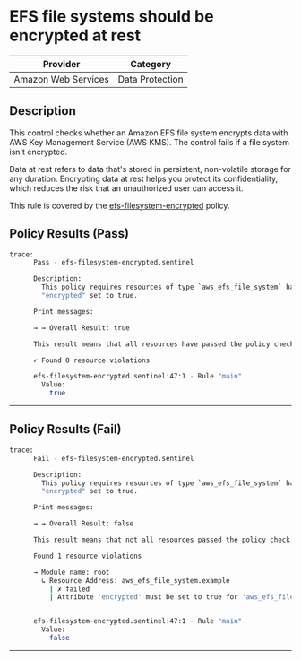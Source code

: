 # EFS file systems should be encrypted at rest

| Provider            | Category        |
|---------------------|-----------------|
| Amazon Web Services | Data Protection |

## Description

This control checks whether an Amazon EFS file system encrypts data with AWS Key Management Service (AWS KMS). The control fails if a file system isn't encrypted.

Data at rest refers to data that's stored in persistent, non-volatile storage for any duration. Encrypting data at rest helps you protect its confidentiality, which reduces the risk that an unauthorized user can access it.

This rule is covered by the [efs-filesystem-encrypted](https://github.com/hashicorp/policy-library-FSBP-Policy-Set-for-AWS-Terraform/blob/main/policies/efs/efs-filesystem-encrypted.sentinel) policy.

## Policy Results (Pass)
```bash
trace:
      Pass - efs-filesystem-encrypted.sentinel

      Description:
        This policy requires resources of type `aws_efs_file_system` have attribute
        "encrypted" set to true.

      Print messages:

      → → Overall Result: true

      This result means that all resources have passed the policy check for the policy efs-filesystem-encrypted.

      ✓ Found 0 resource violations

      efs-filesystem-encrypted.sentinel:47:1 - Rule "main"
        Value:
          true
```

---

## Policy Results (Fail)
```bash
trace:
      Fail - efs-filesystem-encrypted.sentinel

      Description:
        This policy requires resources of type `aws_efs_file_system` have attribute
        "encrypted" set to true.

      Print messages:

      → → Overall Result: false

      This result means that not all resources passed the policy check and the protected behavior is not allowed for the policy efs-filesystem-encrypted.

      Found 1 resource violations

      → Module name: root
        ↳ Resource Address: aws_efs_file_system.example
          | ✗ failed
          | Attribute 'encrypted' must be set to true for 'aws_efs_file_system' resources. Refer to https://docs.aws.amazon.com/securityhub/latest/userguide/efs-controls.html#efs-8 for more details.


      efs-filesystem-encrypted.sentinel:47:1 - Rule "main"
        Value:
          false
```

---